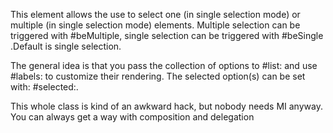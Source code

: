 This element allows the use to select one (in single selection mode) or multiple (in single selection mode) elements. Multiple selection can be triggered with #beMultiple, single selection can be triggered with #beSingle .Default is single selection.

The general idea is that you pass the collection of options to #list: and use #labels: to customize their rendering. The selected option(s) can be set with: #selected:.


This whole class is kind of an awkward hack, but nobody needs MI anyway. You can always get a way with composition and delegation